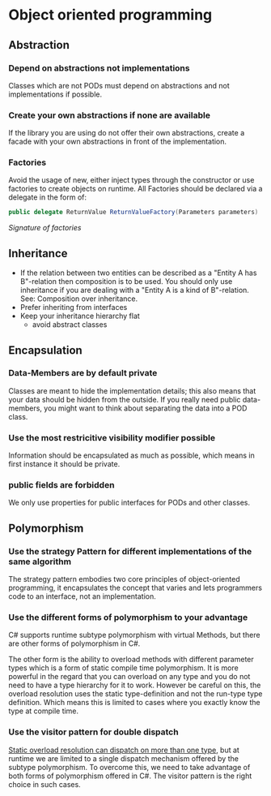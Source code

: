 # Object oriented programming

## Abstraction

### Depend on abstractions not implementations

Classes which are not PODs must depend on abstractions and not implementations if possible.

### Create your own abstractions if none are available

If the library you are using do not offer their own abstractions, create a facade with your own abstractions in front of the implementation.

### Factories

Avoid the usage of new, either inject types through the constructor or use factories to create objects on runtime. All Factories should be declared via a delegate in the form of:

```csharp
public delegate ReturnValue ReturnValueFactory(Parameters parameters)
```
*Signature of factories*

## Inheritance

* If the relation between two entities can be described as a "Entity A has B"-relation then composition is to be used. You should only use inheritance if you are dealing with a "Entity A is a kind of B"-relation. See: Composition over inheritance.
* Prefer inheriting from interfaces
* Keep your inheritance hierarchy flat
  * avoid abstract classes

## Encapsulation

### Data-Members are by default private

Classes are meant to hide the implementation details; this also means that your data should be hidden from the outside. If you really need public data-members, you might want to think about separating the data into a POD class.

### Use the most restricitive visibility modifier possible

Information should be encapsulated as much as possible, which means in first instance it should be private.

### public fields are forbidden

We only use properties for public interfaces for PODs and other classes.

## Polymorphism

### Use the strategy Pattern for different implementations of the same algorithm

The strategy pattern embodies two core principles of object-oriented programming, it encapsulates the concept that varies and lets programmers code to an interface, not an implementation.

### Use the different forms of polymorphism to your advantage

C# supports runtime subtype polymorphism with virtual Methods, but there are other forms of polymorphism in C#.

The other form is the ability to overload methods with different parameter types which is a form of static compile time polymorphism. It is more powerful in the regard that you can overload on any type and you do not need to have a type hierarchy for it to work. However be careful on this, the overload resolution uses the static type-definition and not the run-type type definition. Which means this is limited to cases where you exactly know the type at compile time.

### Use the visitor pattern for double dispatch

[Static overload resolution can dispatch on more than one type][multiple-dispatch], but at runtime we are limited to a single dispatch mechanism offered by the subtype polymorphism. To overcome this, we need to take advantage of both forms of polymorphism offered in C#. The visitor pattern is the right choice in such cases.

[multiple-dispatch]: https://eli.thegreenplace.net/2016/a-polyglots-guide-to-multiple-dispatch